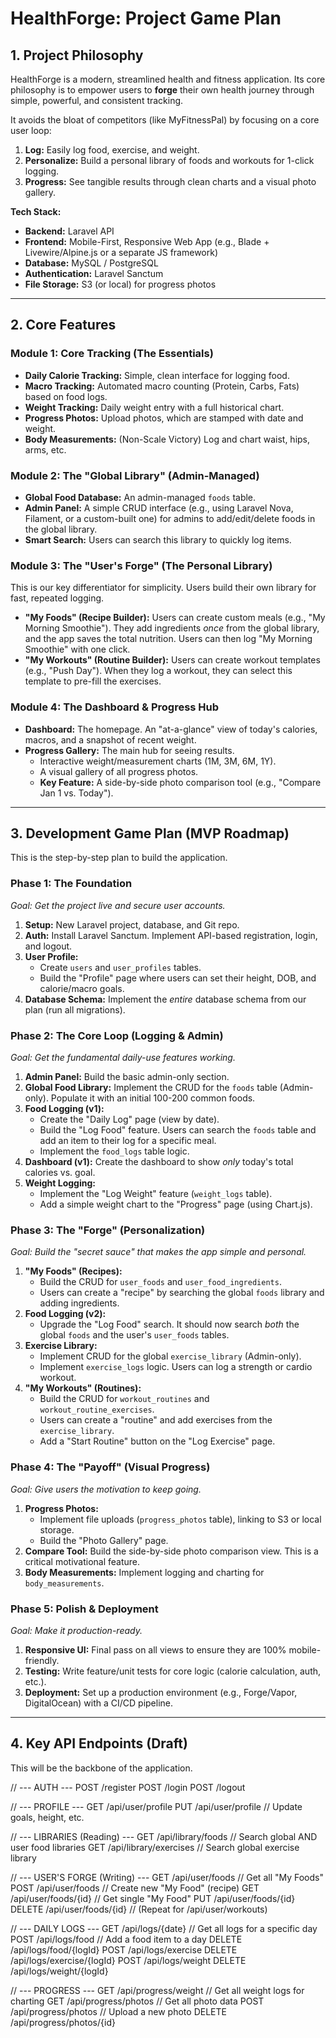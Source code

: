 # HealthForge: Project Game Plan

## 1. Project Philosophy

HealthForge is a modern, streamlined health and fitness application. Its core philosophy is to empower users to **forge** their own health journey through simple, powerful, and consistent tracking.

It avoids the bloat of competitors (like MyFitnessPal) by focusing on a core user loop:
1.  **Log:** Easily log food, exercise, and weight.
2.  **Personalize:** Build a personal library of foods and workouts for 1-click logging.
3.  **Progress:** See tangible results through clean charts and a visual photo gallery.

**Tech Stack:**
* **Backend:** Laravel API
* **Frontend:** Mobile-First, Responsive Web App (e.g., Blade + Livewire/Alpine.js or a separate JS framework)
* **Database:** MySQL / PostgreSQL
* **Authentication:** Laravel Sanctum
* **File Storage:** S3 (or local) for progress photos

---

## 2. Core Features

### Module 1: Core Tracking (The Essentials)
* **Daily Calorie Tracking:** Simple, clean interface for logging food.
* **Macro Tracking:** Automated macro counting (Protein, Carbs, Fats) based on food logs.
* **Weight Tracking:** Daily weight entry with a full historical chart.
* **Progress Photos:** Upload photos, which are stamped with date and weight.
* **Body Measurements:** (Non-Scale Victory) Log and chart waist, hips, arms, etc.

### Module 2: The "Global Library" (Admin-Managed)
* **Global Food Database:** An admin-managed `foods` table.
* **Admin Panel:** A simple CRUD interface (e.g., using Laravel Nova, Filament, or a custom-built one) for admins to add/edit/delete foods in the global library.
* **Smart Search:** Users can search this library to quickly log items.

### Module 3: The "User's Forge" (The Personal Library)
This is our key differentiator for simplicity. Users build their own library for fast, repeated logging.
* **"My Foods" (Recipe Builder):** Users can create custom meals (e.g., "My Morning Smoothie"). They add ingredients *once* from the global library, and the app saves the total nutrition. Users can then log "My Morning Smoothie" with one click.
* **"My Workouts" (Routine Builder):** Users can create workout templates (e.g., "Push Day"). When they log a workout, they can select this template to pre-fill the exercises.

### Module 4: The Dashboard & Progress Hub
* **Dashboard:** The homepage. An "at-a-glance" view of today's calories, macros, and a snapshot of recent weight.
* **Progress Gallery:** The main hub for seeing results.
    * Interactive weight/measurement charts (1M, 3M, 6M, 1Y).
    * A visual gallery of all progress photos.
    * **Key Feature:** A side-by-side photo comparison tool (e.g., "Compare Jan 1 vs. Today").

---

## 3. Development Game Plan (MVP Roadmap)

This is the step-by-step plan to build the application.

### Phase 1: The Foundation
*Goal: Get the project live and secure user accounts.*
1.  **Setup:** New Laravel project, database, and Git repo.
2.  **Auth:** Install Laravel Sanctum. Implement API-based registration, login, and logout.
3.  **User Profile:**
    * Create `users` and `user_profiles` tables.
    * Build the "Profile" page where users can set their height, DOB, and calorie/macro goals.
4.  **Database Schema:** Implement the *entire* database schema from our plan (run all migrations).

### Phase 2: The Core Loop (Logging & Admin)
*Goal: Get the fundamental daily-use features working.*
1.  **Admin Panel:** Build the basic admin-only section.
2.  **Global Food Library:** Implement the CRUD for the `foods` table (Admin-only). Populate it with an initial 100-200 common foods.
3.  **Food Logging (v1):**
    * Create the "Daily Log" page (view by date).
    * Build the "Log Food" feature. Users can search the `foods` table and add an item to their log for a specific meal.
    * Implement the `food_logs` table logic.
4.  **Dashboard (v1):** Create the dashboard to show *only* today's total calories vs. goal.
5.  **Weight Logging:**
    * Implement the "Log Weight" feature (`weight_logs` table).
    * Add a simple weight chart to the "Progress" page (using Chart.js).

### Phase 3: The "Forge" (Personalization)
*Goal: Build the "secret sauce" that makes the app simple and personal.*
1.  **"My Foods" (Recipes):**
    * Build the CRUD for `user_foods` and `user_food_ingredients`.
    * Users can create a "recipe" by searching the global `foods` library and adding ingredients.
2.  **Food Logging (v2):**
    * Upgrade the "Log Food" search. It should now search *both* the global `foods` and the user's `user_foods` tables.
3.  **Exercise Library:**
    * Implement CRUD for the global `exercise_library` (Admin-only).
    * Implement `exercise_logs` logic. Users can log a strength or cardio workout.
4.  **"My Workouts" (Routines):**
    * Build the CRUD for `workout_routines` and `workout_routine_exercises`.
    * Users can create a "routine" and add exercises from the `exercise_library`.
    * Add a "Start Routine" button on the "Log Exercise" page.

### Phase 4: The "Payoff" (Visual Progress)
*Goal: Give users the motivation to keep going.*
1.  **Progress Photos:**
    * Implement file uploads (`progress_photos` table), linking to S3 or local storage.
    * Build the "Photo Gallery" page.
2.  **Compare Tool:** Build the side-by-side photo comparison view. This is a critical motivational feature.
3.  **Body Measurements:** Implement logging and charting for `body_measurements`.

### Phase 5: Polish & Deployment
*Goal: Make it production-ready.*
1.  **Responsive UI:** Final pass on all views to ensure they are 100% mobile-friendly.
2.  **Testing:** Write feature/unit tests for core logic (calorie calculation, auth, etc.).
3.  **Deployment:** Set up a production environment (e.g., Forge/Vapor, DigitalOcean) with a CI/CD pipeline.

---

## 4. Key API Endpoints (Draft)

This will be the backbone of the application.

// --- AUTH --- POST /register POST /login POST /logout

// --- PROFILE --- GET /api/user/profile PUT /api/user/profile // Update goals, height, etc.

// --- LIBRARIES (Reading) --- GET /api/library/foods // Search global AND user food libraries GET /api/library/exercises // Search global exercise library

// --- USER'S FORGE (Writing) --- GET /api/user/foods // Get all "My Foods" POST /api/user/foods // Create new "My Food" (recipe) GET /api/user/foods/{id} // Get single "My Food" PUT /api/user/foods/{id} DELETE /api/user/foods/{id} // (Repeat for /api/user/workouts)

// --- DAILY LOGS --- GET /api/logs/{date} // Get all logs for a specific day POST /api/logs/food // Add a food item to a day DELETE /api/logs/food/{logId} POST /api/logs/exercise DELETE /api/logs/exercise/{logId} POST /api/logs/weight DELETE /api/logs/weight/{logId}

// --- PROGRESS --- GET /api/progress/weight // Get all weight logs for charting GET /api/progress/photos // Get all photo data POST /api/progress/photos // Upload a new photo DELETE /api/progress/photos/{id}